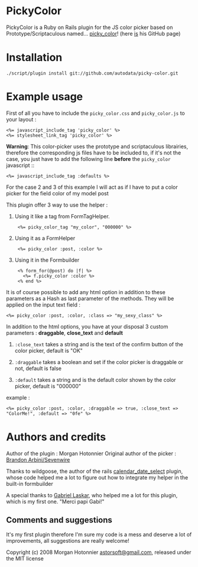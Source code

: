 PickyColor
==========

PickyColor is a Ruby on Rails plugin for the JS color picker based on Prototype/Scriptaculous named... [picky_color][]! (here [is][picky_color_github] his GitHub page)


Installation
============

    ./script/plugin install git://github.com/autodata/picky-color.git


Example usage
==============

First of all you have to include the `picky_color.css` and `picky_color.js` to your layout :

    <%= javascript_include_tag 'picky_color' %>
    <%= stylesheet_link_tag 'picky_color' %>
    
**Warning**: This color-picker uses the prototype and scriptaculous librairies, therefore the corresponding js files have to be included to, if it's not the case, you just have to add the following line  **before** the `picky_color` javascript  ::

    <%= javascript_include_tag :defaults %>

For the case 2 and 3 of this example I will act as if I have to put a color picker for the field color of my model post

This plugin offer 3 way to use the helper :

1. Using it like a tag from FormTagHelper.

        <%= picky_color_tag "my_color", "000000" %>
      
2. Using it as a FormHelper

        <%= picky_color :post, :color %>
    
3. Using it in the Formbuilder

        <% form_for(@post) do |f| %>
          <%= f.picky_color :color %>
        <% end %>
    
It is of course possible to add any html option in addition to these parameters as a Hash as last parameter of the methods. They will be applied on the input text field :

    <%= picky_color :post, :color, :class => "my_sexy_class" %>

In addition to the html options, you have at your disposal 3 custom parameters : **draggable**, **close_text** and **default**

1. `:close_text` takes a string and is the text of the confirm button of the color picker, default is "OK"

2.  `:draggable` takes a boolean and set if the color picker is draggable or not, default is false

3. `:default` takes a string and is the default color shown by the color picker, default is "000000"

example :

    <%= picky_color :post, :color, :draggable => true, :close_text => "ColorMe!", :default => "0fe" %>
      

Authors and credits
===================

Author of the plugin : Morgan Hotonnier
Original author of the picker : [Brandon Arbini/Sevenwire][sevenwire]

Thanks to wildgoose, the author of the rails [calendar_date_select][calendar_date_select_github] plugin, whose code helped me a lot to figure out how to integrate my helper in the built-in formbuilder

A special thanks to [Gabriel Laskar][gabriel_github_page], who helped me a lot for this plugin, which is my first one. "Merci papi Gabi!"


    

Comments and suggestions
------------------------

It's my first plugin therefore I'm sure my code is a mess and deserve a lot of improvements, all suggestions are really welcome!


[picky_color]: http://code.google.com/p/picky-color/
[sevenwire]: http://github.com/sevenwire
[picky_color_github]: http://github.com/sevenwire/picky_color/tree/master
[gabriel_github_page]: http://github.com/bibiskuk
[calendar_date_select_github]: http://github.com/timcharper/calendar_date_select/tree/master


Copyright (c) 2008 Morgan Hotonnier <astorsoft@gmail.com>, released under the MIT license

